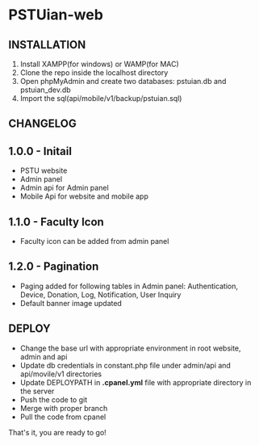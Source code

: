 # PSTUian-web

## INSTALLATION
1. Install XAMPP(for windows) or WAMP(for MAC)
2. Clone the repo inside the localhost directory
3. Open phpMyAdmin and create two databases: pstuian.db and pstuian_dev.db
4. Import the sql(api/mobile/v1/backup/pstuian.sql)

## CHANGELOG
1.0.0 - Initail
----------------
- PSTU website
- Admin panel 
- Admin api for Admin panel
- Mobile Api for website and mobile app

1.1.0 - Faculty Icon
----------------------
- Faculty icon can be added from admin panel

1.2.0 - Pagination
----------------------
- Paging added for following tables in Admin panel: Authentication, Device, Donation, Log, Notification, User Inquiry
- Default banner image updated

## DEPLOY
- Change the base url with appropriate environment in root website, admin and api
- Update db credentials in constant.php file under admin/api and api/movile/v1 directories
- Update DEPLOYPATH in **.cpanel.yml** file with appropriate directory in the server
- Push the code to git
- Merge with proper branch
- Pull the code from cpanel

That's it, you are ready to go!
